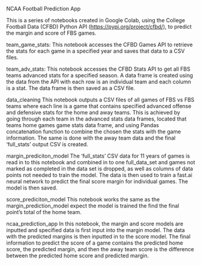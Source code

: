 NCAA Football Prediction App

This is a series of notebooks created in Google Colab, using the College Football Data (CFBD) Python API (https://pypi.org/project/cfbd/), to predict the margin and score of FBS games. 

team_game_stats:
This notebook accesses the CFBD Games API to retrieve the stats for each game in a specified year and saves that data to a CSV files.

team_adv_stats:
This notebook accesses the CFBD Stats API to get all FBS teams advanced stats for a specified season. A data frame is created using the data from the API with each row is an individual team and each column is a stat. The data frame is then saved as a CSV file. 

data_cleaning
This notebook outputs a CSV files of all games of FBS vs FBS teams where each line is a game that contains specified advanced offense and defensive stats for the home and away teams. This is achieved by going through each team in the advanced stats data frames, located that teams home games game stats data frame, and using Pandas concatenation function to combine the chosen the stats with the game information. The same is done with the away team data and the final ‘full_stats’ output CSV is created. 

margin_prediciton_model
The ‘full_stats’ CSV data for 11 years of games is read in to this notebook and combined in to one full_data_set and games not marked as completed in the data set is dropped, as well as columns of data points not needed to train the model. The data is then used to train a fast.ai neural network to predict the final score margin for individual games. The model is then saved.  

score_prediciton_model
This notebook works the same as the margin_prediction_model expect the model is trained the find the final point’s total of the home team.

ncaa_prediction_app
In this notebook, the margin and score models are inputted and specified data is first input into the margin model. The data with the predicted margins is then inputted in to the score model. The final information to predict the score of a game contains the predicted home score, the predicted margin, and then the away team score is the difference between the predicted home score and predicted margin.  
